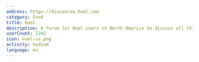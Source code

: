 ```yaml
---
address: https://discourse.huel.com
category: Food
title: Huel
description: A forum for Huel users in North America to discuss all things Huel!
userCount: 2242
icon: huel-us.png
activity: medium
language: en
---
```

